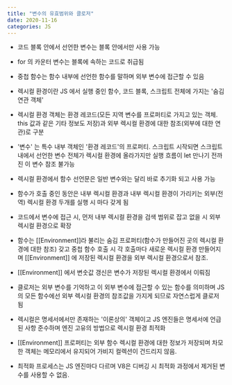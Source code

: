 ```yaml
---
title: "변수의 유효범위와 클로저"
date: 2020-11-16
categories: JS
---
```


- 코드 블록 안에서 선언한 변수는 블록 안에서만 사용 가능

- for 의 카운터 변수는 블록에 속하는 코드로 취급됨

- 중첩 함수는 함수 내부에 선언한 함수를 말하며 외부 변수에 접근할 수 있음

- 렉시컬 환경이란 JS 에서 실행 중인 함수, 코드 블록, 스크립트 전체에 가지는 '숨김 연관 객체'

- 렉시컬 환경 객체는 환경 레코드(모든 지역 변수를 프로퍼티로 가지고 있는 객체. this 값과 같은 기타 정보도 저장)과 외부 렉시컬 환경에 대한 참조(외부에 대한 연관)로 구분

- '변수' 는 특수 내부 객체인 '환경 레코드'의 프로퍼티. 스크립트 시작되면 스크립트 내에서 선언한 변수 전체가 렉시컬 환경에 올라가지만 실행 흐름이 let 만나기 전까진 이 변수 참조 불가능

- 렉시컬 환경에서 함수 선언문은 일반 변수와는 달리 바로 추기화 되고 사용 가능

- 함수가 호출 중인 동안은 내부 렉시컬 환경과 내부 렉시컬 환경이 가리키는 외부(전역) 렉시컬 환경 두개를 실행 시 마다 갖게 됨

- 코드에서 변수에 접근 시, 먼저 내부 렉시컬 환경을 검색 범위로 잡고 없을 시 외부 렉시컬 환경으로 확장

- 함수는 [[Environment]]라 불리는 숨김 프로퍼티(함수가 만들어진 곳의 렉시컬 환경에 대한 참조) 갖고 중첩 함수 호출 시 각 호출마다 새로운 렉시컬 환경 만들어지며 [[Environment]] 에 저장된 렉시컬 환경을 외부 렉시컬 환경으로서 참조.

- [[Environment]] 에서 변숫값 갱신은 변수가 저장된 렉시컬 환경에서 이뤄짐

- 클로저는 외부 변수를 기억하고 이 외부 변수에 접근할 수 있는 함수를 의미하며 JS 의 모든 함수에선 외부 렉시컬 환경의 참조값을 가지게 되므로 자연스럽게 클로저 됨

- 렉시컬은 명세서에서만 존재하는 '이론상의' 객체이고 JS 엔진들은 명세서에 언급된 사항 준수하며 엔진 고유의 방법으로 렉시컬 환경 최적화

- [[Environment]] 프로퍼티는 외부 함수 렉시컬 환경에 대한 정보가 저장되며 차모한 객체는 메모리에서 유지되어 가비지 컬렉션이 건드리지 않음.

- 최적화 프로세스는 JS 엔진마다 다르며 V8은 디버깅 시 최적화 과정에서 제거된 변수를 사용할 수 없음.
